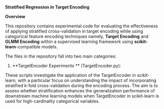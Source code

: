 **Stratified Regression in Target Encoding**

**Overview**

This repository contains experimental code for evaluating the effectiveness of applying stratified cross-validation in target encoding while using categorical feature encoding techniques namely, **Target Encoding** and **GLMM Encoding** within a supervised learning framework using **scikit-learn**-compatible models.

The files in the repository fall into two main categories:

1. **TargetEncoder Experiments ** (TargetEncoder.py):

These scripts investigate the application of the TargetEncoder in scikit-learn, with a particular focus on understanding the impact of incorporating stratified k-fold cross-validation during the encoding process. The aim is to assess whether stratification enhances the generalization performance of downstream machine learning models when TargetEncoder in scikit-learn is used for high-cardinality categorical variables.


